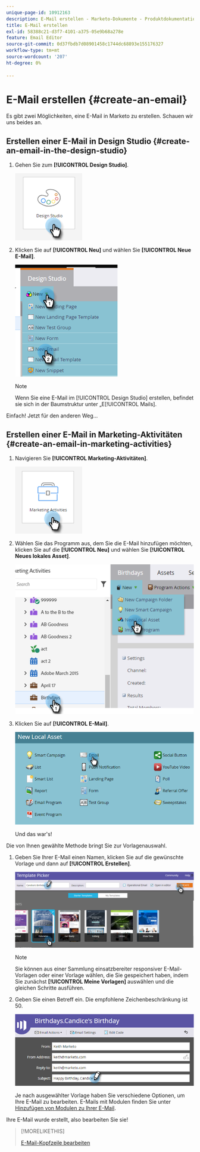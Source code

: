 ```yaml
---
unique-page-id: 10912163
description: E-Mail erstellen - Marketo-Dokumente - Produktdokumentation
title: E-Mail erstellen
exl-id: 58388c21-d3f7-4101-a375-05e9b68a278e
feature: Email Editor
source-git-commit: 0d37fbdb7d08901458c1744dc68893e155176327
workflow-type: tm+mt
source-wordcount: '207'
ht-degree: 0%

---
```


# E-Mail erstellen {#create-an-email}

Es gibt zwei Möglichkeiten, eine E-Mail in Marketo zu erstellen. Schauen wir uns beides an.

## Erstellen einer E-Mail in Design Studio {#create-an-email-in-the-design-studio}

1. Gehen Sie zum **[!UICONTROL Design Studio]**.

   ![](assets/create-an-email-1.png)

1. Klicken Sie auf **[!UICONTROL Neu]** und wählen Sie **[!UICONTROL Neue E-Mail]**.

   ![](assets/create-an-email-2.png)

   >[!NOTE]
   >
   >Wenn Sie eine E-Mail im [!UICONTROL Design Studio] erstellen, befindet sie sich in der Baumstruktur unter „E[!UICONTROL Mails].

Einfach! Jetzt für den anderen Weg…

## Erstellen einer E-Mail in Marketing-Aktivitäten {#create-an-email-in-marketing-activities}

1. Navigieren Sie **[!UICONTROL Marketing-Aktivitäten]**.

   ![](assets/create-an-email-3.png)

1. Wählen Sie das Programm aus, dem Sie die E-Mail hinzufügen möchten, klicken Sie auf die **[!UICONTROL Neu]** und wählen Sie **[!UICONTROL Neues lokales Asset]**.

   ![](assets/create-an-email-4.png)

1. Klicken Sie auf **[!UICONTROL E-Mail]**.

   ![](assets/create-an-email-5.png)

   Und das war&#39;s!

Die von Ihnen gewählte Methode bringt Sie zur Vorlagenauswahl.

1. Geben Sie Ihrer E-Mail einen Namen, klicken Sie auf die gewünschte Vorlage und dann auf **[!UICONTROL Erstellen]**.

   ![](assets/create-an-email-6.png)

   >[!NOTE]
   >
   >Sie können aus einer Sammlung einsatzbereiter responsiver E-Mail-Vorlagen oder einer Vorlage wählen, die Sie gespeichert haben, indem Sie zunächst **[!UICONTROL Meine Vorlagen]** auswählen und die gleichen Schritte ausführen.

1. Geben Sie einen Betreff ein. Die empfohlene Zeichenbeschränkung ist 50.

   ![](assets/create-an-email-7.png)

   Je nach ausgewählter Vorlage haben Sie verschiedene Optionen, um Ihre E-Mail zu bearbeiten. E-Mails mit Modulen finden Sie unter [Hinzufügen von Modulen zu Ihrer E-Mail](/help/marketo/product-docs/email-marketing/general/email-editor-2/add-modules-to-your-email.md).

Ihre E-Mail wurde erstellt, also bearbeiten Sie sie!

>[!MORELIKETHIS]
>
>[E-Mail-Kopfzeile bearbeiten](/help/marketo/product-docs/email-marketing/general/creating-an-email/edit-your-email-header.md)
